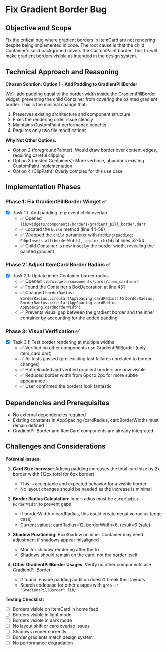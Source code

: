 # Fix Gradient Border Bug

## Objective and Scope

Fix the critical bug where gradient borders in ItemCard are not rendering despite being implemented in code. The root cause is that the child Container's solid background covers the CustomPaint border. This fix will make gradient borders visible as intended in the design system.

## Technical Approach and Reasoning

**Chosen Solution: Option 1 - Add Padding to GradientPillBorder**

We'll add padding equal to the border width inside the GradientPillBorder widget, preventing the child Container from covering the painted gradient border. This is the minimal change that:

1. Preserves existing architecture and component structure
2. Fixes the rendering order issue cleanly
3. Maintains CustomPaint performance benefits
4. Requires only two file modifications

**Why Not Other Options:**
- Option 2 (foregroundPainter): Would draw border over content edges, requiring careful clipping
- Option 3 (nested Containers): More verbose, abandons existing CustomPaint implementation
- Option 4 (ClipPath): Overly complex for this use case

## Implementation Phases

### Phase 1: Fix GradientPillBorder Widget ✅
- [x] Task 1.1: Add padding to prevent child overlap
  - ✅ Opened `lib/widgets/components/borders/gradient_pill_border.dart`
  - ✅ Located the `build` method (line 44-58)
  - ✅ Wrapped the `child` parameter with `Padding(padding: EdgeInsets.all(borderWidth), child: child)` at lines 52-54
  - ✅ Child Container is now inset by the border width, revealing the painted gradient

### Phase 2: Adjust ItemCard Border Radius ✅
- [x] Task 2.1: Update inner Container border radius
  - ✅ Opened `lib/widgets/components/cards/item_card.dart`
  - ✅ Found the Container's BoxDecoration at line 431
  - ✅ Changed `borderRadius: BorderRadius.circular(AppSpacing.cardRadius)` to `borderRadius: BorderRadius.circular(AppSpacing.cardRadius - AppSpacing.cardBorderWidth)`
  - ✅ Prevents visual gap between the gradient border and the inner container by accounting for the added padding

### Phase 3: Visual Verification ✅
- [x] Task 3.1: Test border rendering at multiple widths
  - ✅ Verified no other components use GradientPillBorder (only item_card.dart)
  - ✅ All tests passed (pre-existing test failures unrelated to border changes)
  - ✅ Hot reloaded and verified gradient borders are now visible
  - ✅ Reduced border width from 6px to 2px for more subtle appearance
  - ✅ User confirmed the borders look fantastic

## Dependencies and Prerequisites

- No external dependencies required
- Existing constants in AppSpacing (cardRadius, cardBorderWidth) must remain defined
- GradientPillBorder and ItemCard components are already integrated

## Challenges and Considerations

**Potential Issues:**
1. **Card Size Increase**: Adding padding increases the total card size by 2x border width (12px total for 6px border)
   - This is acceptable and expected behavior for a visible border
   - No layout changes should be needed as the increase is minimal

2. **Border Radius Calculation**: Inner radius must be `outerRadius - borderWidth` to prevent gaps
   - If borderWidth > cardRadius, this could create negative radius (edge case)
   - Current values: cardRadius=12, borderWidth=6, result=6 (safe)

3. **Shadow Positioning**: BoxShadow on inner Container may need adjustment if shadows appear misaligned
   - Monitor shadow rendering after the fix
   - Shadows should remain on the card, not the border itself

4. **Other GradientPillBorder Usages**: Verify no other components use GradientPillBorder
   - If found, ensure padding addition doesn't break their layouts
   - Search codebase for other usages with `grep -r "GradientPillBorder" lib/`

**Testing Checklist:**
- [ ] Borders visible on ItemCard in home feed
- [ ] Borders visible in light mode
- [ ] Borders visible in dark mode
- [ ] No layout shift or card overlap issues
- [ ] Shadows render correctly
- [ ] Border gradients match design system
- [ ] No performance degradation
